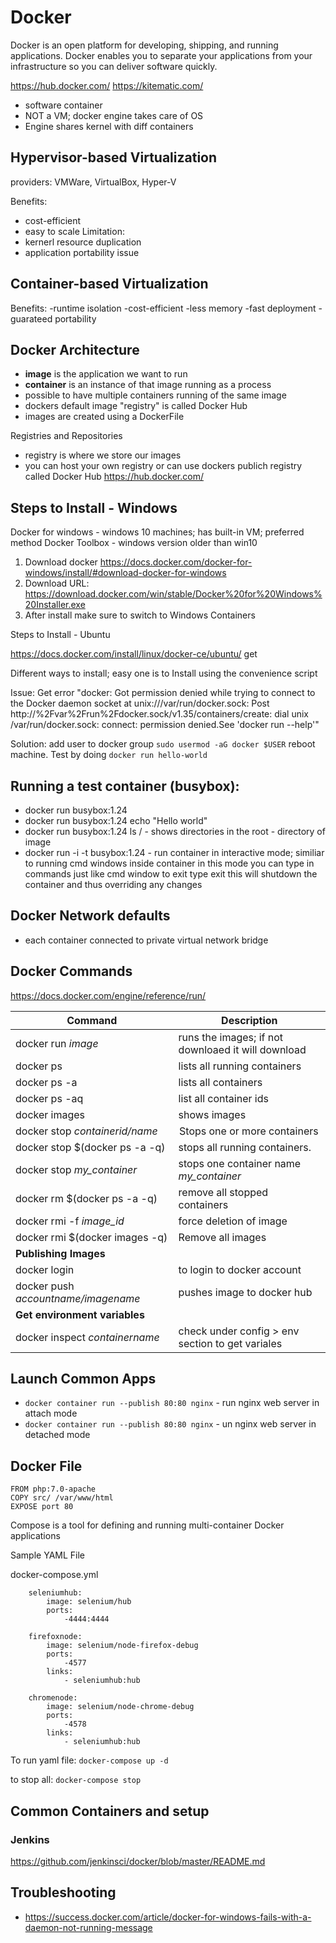 # Docker
Docker is an open platform for developing, shipping, and running applications. 
Docker enables you to separate your applications from your infrastructure so you can deliver software quickly.

https://hub.docker.com/
https://kitematic.com/

- software container
- NOT a VM; docker engine takes care of OS
- Engine shares kernel with diff containers

## Hypervisor-based Virtualization

providers: VMWare, VirtualBox, Hyper-V

Benefits:
- cost-efficient
- easy to scale
Limitation:
- kernerl resource duplication
- application portability issue

## Container-based Virtualization

Benefits:
-runtime isolation
-cost-efficient
-less memory 
-fast deployment
-guarateed portability


## Docker Architecture

- **image** is the application we want to run
- **container** is an instance of that image running as a process
- possible to have multiple containers running of the same image
- dockers default image "registry" is called Docker Hub
- images are created using a DockerFile

Registries and Repositories

- registry is where we store our images
- you can host your own registry or can use dockers publich registry
called Docker Hub
https://hub.docker.com/



## Steps to Install - Windows

Docker for windows - windows 10 machines; has built-in VM; preferred method
Docker Toolbox - windows version older than win10

1. Download docker https://docs.docker.com/docker-for-windows/install/#download-docker-for-windows
2. Download URL: https://download.docker.com/win/stable/Docker%20for%20Windows%20Installer.exe
3. After install make sure to switch to Windows Containers


 Steps to Install - Ubuntu

https://docs.docker.com/install/linux/docker-ce/ubuntu/
get

Different ways to install; easy one is to Install using the convenience script

Issue: Get error "docker: Got permission denied while trying to connect to the Docker daemon socket at unix:///var/run/docker.sock: Post http://%2Fvar%2Frun%2Fdocker.sock/v1.35/containers/create: dial unix /var/run/docker.sock: connect: permission denied.See 'docker run --help'"

Solution: add user to docker group ```sudo usermod -aG docker $USER```
reboot machine. Test by doing ```docker run hello-world```

## Running a test container (busybox):

- docker run busybox:1.24
- docker run busybox:1.24  echo "Hello world"
- docker run busybox:1.24 ls / - shows directories in the root - directory of image
- docker run -i  -t busybox:1.24 - run container in interactive mode; similiar to running cmd windows inside container
    in this mode you can type in commands just like cmd window
    to exit type exit
    this will shutdown the container and thus overriding any changes

    
## Docker Network defaults

- each container connected to private virtual network bridge


## Docker Commands

https://docs.docker.com/engine/reference/run/

|Command | Description 
|--------|--------------------|
|docker run *image*| runs the images; if not downloaed it will download |
|docker ps | lists all running containers|
|docker ps -a | lists all containers|
|docker ps -aq| list all container ids |do
|docker images| shows images|
|docker stop *containerid/name* | Stops one or more containers|
|docker stop $(docker ps -a -q)  |stops all running containers. |
|docker stop *my_container*|stops one container name *my_container* |
|docker rm $(docker ps -a -q)| remove all stopped containers|
|docker rmi -f *image_id*| force deletion of image|
|docker rmi $(docker images -q) | Remove all images |
| **Publishing Images**||
|docker login| to login to docker account|
|docker push *accountname/imagename*| pushes image to docker hub|
| **Get environment variables**||
|docker inspect *containername*| check under config > env section to get variales|

## Launch Common Apps

- ```docker container run --publish 80:80 nginx``` - run nginx web server in attach mode
- ```docker container run --publish 80:80 nginx``` - un nginx web server in detached mode

## Docker File

```
FROM php:7.0-apache
COPY src/ /var/www/html
EXPOSE port 80
```


Compose is a tool for defining and running multi-container Docker applications

Sample YAML File

docker-compose.yml
```
    seleniumhub:
        image: selenium/hub
        ports: 
            -4444:4444

    firefoxnode:
        image: selenium/node-firefox-debug
        ports:
            -4577
        links:
            - seleniumhub:hub

    chromenode:
        image: selenium/node-chrome-debug
        ports:
            -4578
        links:
            - seleniumhub:hub
```
To run yaml file: ```docker-compose up -d```

to stop all: ```docker-compose stop```
## Common Containers and setup

### Jenkins
 
https://github.com/jenkinsci/docker/blob/master/README.md



## Troubleshooting

- https://success.docker.com/article/docker-for-windows-fails-with-a-daemon-not-running-message